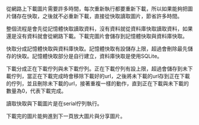 從網路上下載圖片需要許多時間，每次重新執行都要重新下載，所以如果能夠把圖片儲存在快取，之後就不必重新下載，直接從快取讀取圖片，節省許多時間。

整個流程是會先從記憶體快取讀取資料，沒有資料就從資料庫快取讀取資料，如果還是沒有資料就會從網路下載。下載完圖片會儲存到記憶體快取與資料庫快取。

快取分成記憶體快取與資料庫快取。記憶體快取有設儲存上限，超過會刪除最先儲存的快取。記憶體快取部分是自行建立，資料庫快取是使用SQLite。

下載分成正在下載佇列與未下載佇列。正在下載佇列有設上限，超過會儲存到未下載佇列，當正在下載完成時會移除下載好的url，之後將未下載的url存到正在下載的佇列，並且刪除未下載的url，接著重複一樣的動作，直到正在下載與未下載的數量為0，代表下載完成。

讀取快取與下載圖片是在serial佇列執行。

下載完的圖片能夠進到下一頁放大圖片與分享圖片。

